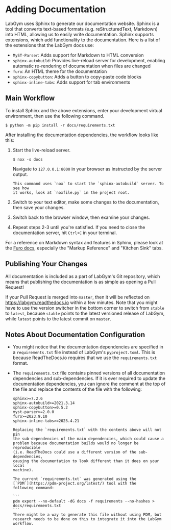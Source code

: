 # Adding Documentation

LabGym uses Sphinx to generate our documentation website. Sphinx is a tool
that converts text-based formats (e.g. reStructuredText, Markdown) into HTML,
allowing us to easily write documentation. Sphinx supports extensions, which
add functionality to the documentation. Here is a list of the extensions that
the LabGym docs use:

 - `MyST-Parser`: Adds support for Markdown to HTML conversion
 - `sphinx-autobuild`: Provides live-reload server for development, enabling
   automatic re-rendering of documentation when files are changed
 - `furo`: An HTML theme for the documentation
 - `sphinx-copybutton`: Adds a button to copy-paste code blocks
 - `sphinx-inline-tabs`: Adds support for tab environments

## Main Workflow

To install Sphinx and the above extensions, enter your development virtual
environment, then use the following command.

```console
$ python -m pip install -r docs/requirements.txt
```

After installing the documentation dependencies, the workflow looks like this:

1. Start the live-reload server.

   ```console
   $ nox -s docs
   ```

   Navigate to `127.0.0.1:8000` in your browser as instructed by the server
   output.

   ```{note}
   This command uses `nox` to start the `sphinx-autobuild` server. To see how
   it works, look at `noxfile.py` in the project root.
   ```

2. Switch to your text editor, make some changes to the documentation, then 
   save your changes.

3. Switch back to the browser window, then examine your changes.

4. Repeat steps 2-3 until you're satisfied. If you need to close the 
   documentation server, hit `Ctrl+C` in your terminal.

For a reference on Markdown syntax and features in Sphinx, please look at
the [Furo docs](https://pradyunsg.me/furo/), especially the "Markup 
Reference" and "Kitchen Sink" tabs.

## Publishing Your Changes

All documentation is included as a part of LabGym's Git repository, which
means that publishing the documentation is as simple as opening a Pull Request!

If your Pull Request is merged into `master`, then it will be reflected on
<https://labgym.readthedocs.io> within a few minutes. Note that you might have
to use the version switcher in the bottom corner to switch from `stable` to
`latest`, because `stable` points to the latest versioned release of LabGym,
while `latest` points to the latest commit on `master`.

## Notes About Documentation Configuration

 - You might notice that the documentation dependencies are specified in a
   `requirements.txt` file instead of LabGym's `pyproject.toml`. This is
   because ReadTheDocs.io requires that we use the `requirements.txt` format.

 - The `requirements.txt` file contains pinned versions of all documentation
   dependencies and sub-dependencies. If it is ever required to update the
   documentation dependencies, you can ignore the comment at the top of the
   file and replace the contents of the file with the following:

   ```
   sphinx>=7.2.6
   sphinx-autobuild>=2021.3.14
   sphinx-copybutton>=0.5.2
   myst-parser>=2.0.0
   furo>=2023.9.10
   sphinx-inline-tabs>=2023.4.21
   ```
   ````{note}
   Replacing the `requirements.txt` with the contents above will not pin
   the sub-dependencies of the main dependencies, which could cause a
   problem because documentation builds would no longer be reproducible 
   (i.e. ReadTheDocs could use a different version of the sub-dependencies,
   causing the documentation to look different than it does on your local
   machine).

   The current `requirements.txt` was generated using the 
   [`PDM`](https://pdm-project.org/latest/) tool with the 
   following command:

   ```
   pdm export --no-default -dG docs -f requirements --no-hashes > docs/requirements.txt
   ```
   There might be a way to generate this file without using PDM, but
   research needs to be done on this to integrate it into the LabGym
   workflow.
   ````
